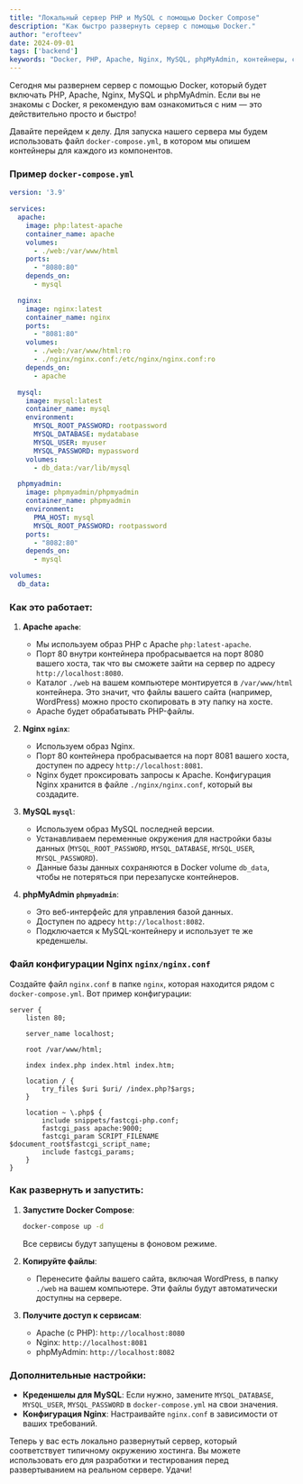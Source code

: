 ```yaml
---
title: "Локальный сервер PHP и MySQL с помощью Docker Compose"
description: "Как быстро развернуть сервер с помощью Docker."
author: "erofteev"
date: 2024-09-01
tags: ['backend']
keywords: "Docker, PHP, Apache, Nginx, MySQL, phpMyAdmin, контейнеры, сервер, конфигурация, образ, Volume, конфигурация Nginx, WordPress, разработка, тестирование, локальный сервер"
---
```


Сегодня мы развернем сервер с помощью Docker, который будет включать PHP, Apache, Nginx, MySQL и phpMyAdmin. Если вы не знакомы с Docker, я рекомендую вам ознакомиться с ним — это действительно просто и быстро!

Давайте перейдем к делу. Для запуска нашего сервера мы будем использовать файл `docker-compose.yml`, в котором мы опишем контейнеры для каждого из компонентов.

### Пример `docker-compose.yml`

```yaml
version: '3.9'

services:
  apache:
    image: php:latest-apache
    container_name: apache
    volumes:
      - ./web:/var/www/html
    ports:
      - "8080:80"
    depends_on:
      - mysql

  nginx:
    image: nginx:latest
    container_name: nginx
    ports:
      - "8081:80"
    volumes:
      - ./web:/var/www/html:ro
      - ./nginx/nginx.conf:/etc/nginx/nginx.conf:ro
    depends_on:
      - apache

  mysql:
    image: mysql:latest
    container_name: mysql
    environment:
      MYSQL_ROOT_PASSWORD: rootpassword
      MYSQL_DATABASE: mydatabase
      MYSQL_USER: myuser
      MYSQL_PASSWORD: mypassword
    volumes:
      - db_data:/var/lib/mysql

  phpmyadmin:
    image: phpmyadmin/phpmyadmin
    container_name: phpmyadmin
    environment:
      PMA_HOST: mysql
      MYSQL_ROOT_PASSWORD: rootpassword
    ports:
      - "8082:80"
    depends_on:
      - mysql

volumes:
  db_data:
```

### Как это работает:

1. **Apache `apache`**:
   - Мы используем образ PHP с Apache `php:latest-apache`.
   - Порт 80 внутри контейнера пробрасывается на порт 8080 вашего хоста, так что вы сможете зайти на сервер по адресу `http://localhost:8080`.
   - Каталог `./web` на вашем компьютере монтируется в `/var/www/html` контейнера. Это значит, что файлы вашего сайта (например, WordPress) можно просто скопировать в эту папку на хосте.
   - Apache будет обрабатывать PHP-файлы.

2. **Nginx `nginx`**:
   - Используем образ Nginx.
   - Порт 80 контейнера пробрасывается на порт 8081 вашего хоста, доступен по адресу `http://localhost:8081`.
   - Nginx будет проксировать запросы к Apache. Конфигурация Nginx хранится в файле `./nginx/nginx.conf`, который вы создадите.

3. **MySQL `mysql`**:
   - Используем образ MySQL последней версии.
   - Устанавливаем переменные окружения для настройки базы данных (`MYSQL_ROOT_PASSWORD`, `MYSQL_DATABASE`, `MYSQL_USER`, `MYSQL_PASSWORD`).
   - Данные базы данных сохраняются в Docker volume `db_data`, чтобы не потеряться при перезапуске контейнеров.

4. **phpMyAdmin `phpmyadmin`**:
   - Это веб-интерфейс для управления базой данных.
   - Доступен по адресу `http://localhost:8082`.
   - Подключается к MySQL-контейнеру и использует те же креденшелы.

### Файл конфигурации Nginx `nginx/nginx.conf`

Создайте файл `nginx.conf` в папке `nginx`, которая находится рядом с `docker-compose.yml`. Вот пример конфигурации:

```nginx
server {
    listen 80;

    server_name localhost;

    root /var/www/html;

    index index.php index.html index.htm;

    location / {
        try_files $uri $uri/ /index.php?$args;
    }

    location ~ \.php$ {
        include snippets/fastcgi-php.conf;
        fastcgi_pass apache:9000;
        fastcgi_param SCRIPT_FILENAME $document_root$fastcgi_script_name;
        include fastcgi_params;
    }
}
```

### Как развернуть и запустить:

1. **Запустите Docker Compose**:
   ```bash
   docker-compose up -d
   ```

   Все сервисы будут запущены в фоновом режиме.

2. **Копируйте файлы**:
   - Перенесите файлы вашего сайта, включая WordPress, в папку `./web` на вашем компьютере. Эти файлы будут автоматически доступны на сервере.

3. **Получите доступ к сервисам**:
   - Apache (с PHP): `http://localhost:8080`
   - Nginx: `http://localhost:8081`
   - phpMyAdmin: `http://localhost:8082`

### Дополнительные настройки:

- **Креденшелы для MySQL**: Если нужно, замените `MYSQL_DATABASE`, `MYSQL_USER`, `MYSQL_PASSWORD` в `docker-compose.yml` на свои значения.
- **Конфигурация Nginx**: Настраивайте `nginx.conf` в зависимости от ваших требований.

Теперь у вас есть локально развернутый сервер, который соответствует типичному окружению хостинга. Вы можете использовать его для разработки и тестирования перед развертыванием на реальном сервере. Удачи!